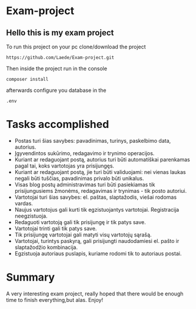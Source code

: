 # Exam-project

## Hello this is my exam project

To run this project on your pc clone/download the project

```
https://github.com/Laede/Exam-project.git
```
Then inside the project run in the console

```
composer install
```
afterwards configure you database in the 

```
.env
```

# Tasks accomplished

- Postas turi šias savybes: pavadinimas, turinys, paskelbimo data, autorius.
- Įgyvendintos sukūrimo, redagavimo ir trynimo operacijos.
- Kuriant ar redaguojant postą, autorius turi būti automatiškai parenkamas pagal tai, koks vartotojas yra prisijungęs.
- Kuriant ar redaguojant postą, jie turi būti validuojami: nei vienas laukas negali būti tuščias, pavadinimas privalo būti unikalus.
- Visas blog postų administravimas turi būti pasiekiamas tik prisijungusiems žmonėms, redagavimas ir trynimas - tik posto autoriui.
- Vartotojai turi šias savybes: el. paštas, slaptažodis, viešai rodomas vardas.
- Naujus vartotojus gali kurti tik egzistuojantys vartotojai. Registracija neegzistuoja.
- Redaguoti vartotoją gali tik prisijungę ir tik patys save.
- Vartotojai trinti gali tik patys save.
- Tik prisijungę vartotojai gali matyti visų vartotojų sąrašą.
- Vartotojai, turintys paskyrą, gali prisijungti naudodamiesi el. pašto ir slaptažodžio kombinacija.
- Egzistuoja autoriaus puslapis, kuriame rodomi tik to autoriaus postai.

# Summary

A very interesting exam project, really hoped that there would be enough time to finish everything,but alas.
Enjoy!
